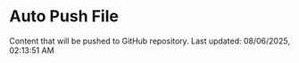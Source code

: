 # Auto Push File

Content that will be pushed to GitHub repository.
Last updated: 08/06/2025, 02:13:51 AM